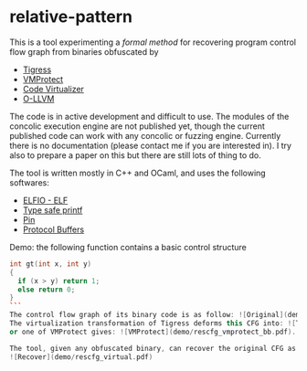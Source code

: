 # relative-pattern
This is a tool experimenting a *formal method* for recovering program control flow graph from binaries obfuscated by
* [Tigress](http://tigress.cs.arizona.edu/)
* [VMProtect](http://vmpsoft.com/)
* [Code Virtualizer](http://oreans.com/)
* [O-LLVM](https://github.com/obfuscator-llvm/obfuscator)

The code is in active development and difficult to use. The modules of the concolic execution engine are not published yet, though the current published code can work with any concolic or fuzzing engine. Currently there is no documentation (please contact me if you are interested in). I try also to prepare a paper on this but there are still lots of thing to do.

The tool is written mostly in C++ and OCaml, and uses the following softwares:
* [ELFIO - ELF](https://github.com/serge1/ELFIO)
* [Type safe printf](https://github.com/c42f/tinyformat)
* [Pin](https://software.intel.com/en-us/articles/pin-a-dynamic-binary-instrumentation-tool)
* [Protocol Buffers](https://github.com/google/protobuf)

Demo: the following function contains a basic control structure
````C++
int gt(int x, int y) 
{
  if (x > y) return 1;
  else return 0;
}
```
The control flow graph of its binary code is as follow: ![Original](demo/rescfg_bb.pdf).
The virtualization transformation of Tigress deforms this CFG into: ![Tigress](demo/rescfg_switch_bb.pdf).
or one of VMProtect gives: ![VMProtect](demo/rescfg_vmprotect_bb.pdf).

The tool, given any obfuscated binary, can recover the original CFG as
![Recover](demo/rescfg_virtual.pdf)

